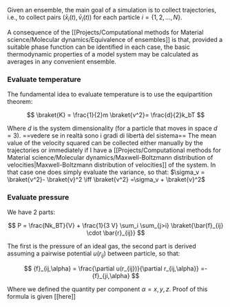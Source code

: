 Given an ensemble, the main goal of a simulation is to collect trajectories, i.e., to collect pairs $(\bar{x}_i(t), \bar{v}_i(t))$ for each particle $i = \{1,2,\dots, N\}$.

A consequence of the [[Projects/Computational methods for Material science/Molecular dynamics/Equivalence of ensembles]] is that, provided a suitable phase function can be identified in each case, the basic thermodynamic properties of a model system may be calculated as averages in any convenient ensemble.

### Evaluate temperature

The fundamental idea to evaluate temperature is to use the equipartition theorem:

$$ \braket{K} = \frac{1}{2}m \braket{v^2}= \frac{d}{2}k_bT $$

Where $d$ is the system dimensionality (for a particle that moves in space $d=3$).
==vedere se in realtà sono i gradi di libertà del sistema==
The mean value of the velocity squared can be collected either manually by the trajectories or immediately if I have a [[Projects/Computational methods for Material science/Molecular dynamics/Maxwell-Boltzmann distribution of velocities|Maxwell-Boltzmann distribution of velocities]] of the system.
In that case one does simply evaluate the variance, so that: $\sigma_v = \braket{v^2}- \braket{v}^2 \iff \braket{v^2} =\sigma_v + \braket{v}^2$
### Evaluate pressure

We have 2 parts:

$$ P = \frac{Nk_BT}{V} + \frac{1}{3 V} \sum_i \sum_{j>i} \braket{\bar{f}_{ij} \cdot \bar{r}_{ij}}   $$

The first is the pressure of an ideal gas, the second part is derived assuming a pairwise potential $u(r_{ij})$ between particle, so that:

$$ {f}_{ij,\alpha} = \frac{\partial u(r_{ij})}{\partial r_{ij,\alpha}} =- {f}_{ji,\alpha}  $$

Where we defined the quantity per component $\alpha=x,y,z$.
Proof of this formula is given [[here]]